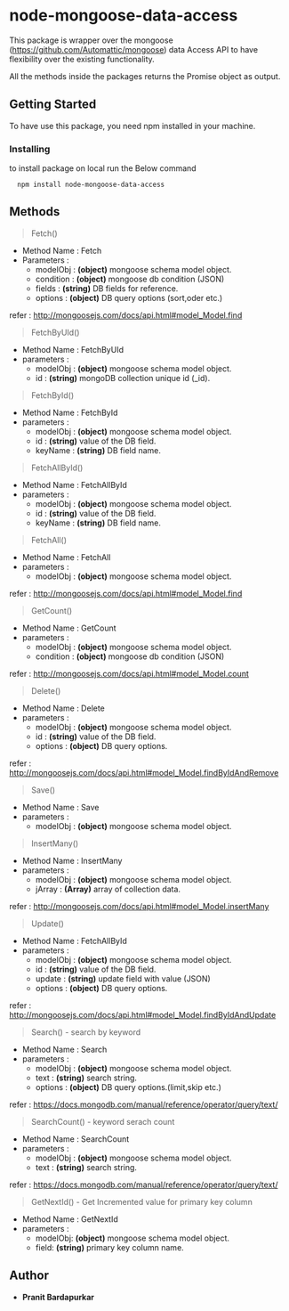 # node-mongoose-data-access

This package is wrapper over the mongoose (https://github.com/Automattic/mongoose) data Access API to have flexibility over the existing functionality.

All the methods inside the packages returns the Promise object as output.

## Getting Started

To have use this package, you need npm installed in your machine.


### Installing

to install package on local run the Below command

```
  npm install node-mongoose-data-access 
```

## Methods

> Fetch()

 - Method Name :  Fetch
 - Parameters :
	 - modelObj : **(object)** mongoose schema model object.
	 - condition : **(object)** mongoose db condition (JSON)
	 - fields : **(string)** DB fields for reference.
	 - options : **(object)** DB query options (sort,oder etc.)
	 
 refer :  http://mongoosejs.com/docs/api.html#model_Model.find

> FetchByUId()

 - Method Name : FetchByUId
 - parameters     :
	 - modelObj   :  **(object)** mongoose schema model object.
	 - id                : **(string)** mongoDB collection unique id (_id).

> FetchById()

 - Method Name : FetchById
 - parameters     :
	 - modelObj   :  **(object)** mongoose schema model object.
	 - id                : **(string)** value of the DB field.
	 - keyName    : **(string)** DB field name.

> FetchAllById()

 - Method Name : FetchAllById
 - parameters     :
	 - modelObj   :  **(object)** mongoose schema model object.
	 - id                : **(string)** value of the DB field.
	 - keyName    : **(string)** DB field name.

> FetchAll()

 - Method Name : FetchAll
 - parameters     :
	 - modelObj   :  **(object)** mongoose schema model object.

refer : http://mongoosejs.com/docs/api.html#model_Model.find
> GetCount()

 - Method Name : GetCount
 - parameters     :
	 - modelObj   :  **(object)** mongoose schema model object.
	 - condition    : **(object)** mongoose db condition (JSON)

refer : http://mongoosejs.com/docs/api.html#model_Model.count

>Delete()

 - Method Name : Delete
 - parameters     :
	 - modelObj   :  **(object)** mongoose schema model object.
	 - id                : **(string)** value of the DB field.
	 - options       : **(object)** DB query options.

refer : http://mongoosejs.com/docs/api.html#model_Model.findByIdAndRemove
	
> Save()

 - Method Name : Save
 - parameters     :
	 - modelObj   :  **(object)** mongoose schema model object.

> InsertMany()

 - Method Name : InsertMany
 - parameters     :
	 - modelObj   :  **(object)** mongoose schema model object.
	 - jArray         :  **(Array)**  array of collection data.

refer  : http://mongoosejs.com/docs/api.html#model_Model.insertMany

> Update()

 - Method Name : FetchAllById
 - parameters     :
	 - modelObj   :  **(object)** mongoose schema model object.
	 - id                : **(string)** value of the DB field.
	 - update        : **(string)** update field with value (JSON)
	 -  options     : **(object)** DB query options.

refer : http://mongoosejs.com/docs/api.html#model_Model.findByIdAndUpdate

> Search() - search by keyword

 - Method Name : Search
 - parameters     :
	 - modelObj   :  **(object)** mongoose schema model object.
	 - text             : **(string)** search string.
	 -  options     : **(object)** DB query options.(limit,skip etc.)

refer : https://docs.mongodb.com/manual/reference/operator/query/text/

> SearchCount() -  keyword serach count

 - Method Name : SearchCount
 - parameters     :
	 - modelObj   :  **(object)** mongoose schema model object.
	 - text             : **(string)** search string.
	
refer : https://docs.mongodb.com/manual/reference/operator/query/text/

> GetNextId() -  Get Incremented value for primary key column

 - Method Name : GetNextId
 - parameters  :
	 - modelObj:  **(object)** mongoose schema model object.
	 - field: **(string)** primary key column name.
	
## Author

* **Pranit Bardapurkar** 
